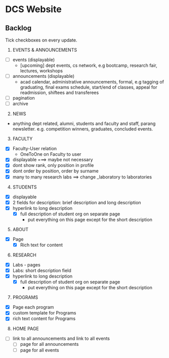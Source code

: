 # DCS Website

## Backlog
Tick checkboxes on every update.

1. EVENTS & ANNOUNCEMENTS
  - [ ] events (displayable)
    - [upcoming] dept events, cs network, e.g bootcamp, research fair, lectures, workshops
  - [ ] announcements (displayable)
    - acad calendar, administrative announcements, formal, e.g tagging of graduating, final exams schedule, start/end of classes, appeal for readmission, shiftees and transferees
  - [ ] pagination
  - [ ] archive
2. NEWS
  - anything dept related, alumni, students and faculty and staff, parang newsletter. e.g. competition winners, graduates, concluded events.
3. FACULTY
  - [X] Faculty-User relation
    - OneToOne on Faculty to user
  - [X] displayable  ===> maybe not necessary
  - [x] dont show rank, only position in profile
  - [x] dont order by position, order by surname
  - [x] many to many research labs ==> change _laboratory to laboratories
4. STUDENTS
  - [X] displayable
  - [X] 2 fields for description: brief description and long description
  - [X] hyperlink to long description
    - [X] full description of student org on separate page
      - put everything on this page except for the short description
5. ABOUT
  - [X] Page
    - [X] Rich text for content
6. RESEARCH
  - [X] Labs - pages
  - [X] Labs: short description field
  - [X] hyperlink to long description
    - [X] full description of student org on separate page
      - put everything on this page except for the short description
7. PROGRAMS
  - [X] Page each program
  - [X] custom template for Programs
  - [x] rich text content for Programs
8. HOME PAGE
  - [ ] link to all announcements and link to all events
    - [ ] page for all announcements
    - [ ] page for all events
